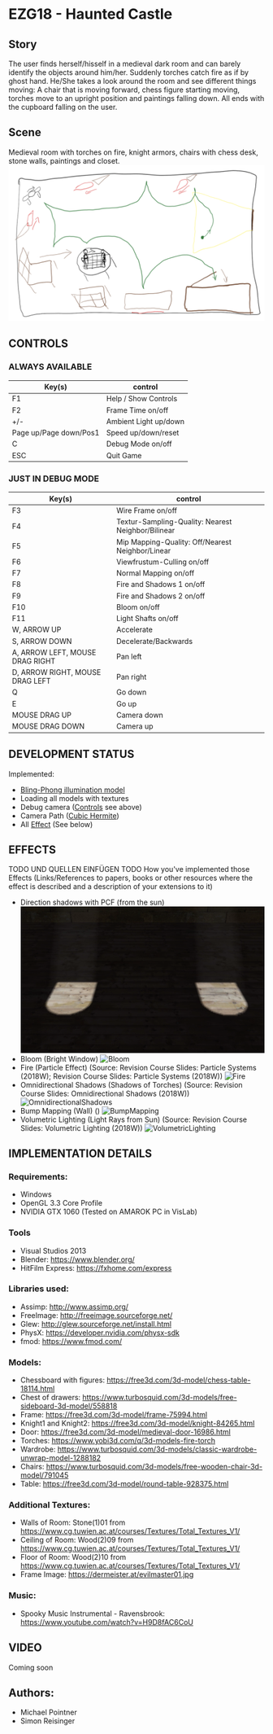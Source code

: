 # EZG18 - Haunted Castle
## Story
The user finds herself/hisself in a medieval dark room and can barely identify the objects around him/her. Suddenly torches catch fire as if by ghost hand. He/She takes a look around the room and see different things moving: A chair that is moving forward, chess figure starting moving, torches move to an upright position and paintings falling down. All ends with the cupboard falling on the user.

## Scene
Medieval room with torches on fire, knight armors, chairs with chess desk, stone walls, paintings and closet.
![overview](images/overview.png)

## CONTROLS

### ALWAYS AVAILABLE

Key(s) | control 
--- | --- 
F1 | Help / Show Controls
F2 | Frame Time on/off
+/- | Ambient Light up/down
Page up/Page down/Pos1 | Speed up/down/reset
C| Debug Mode on/off
ESC | Quit Game

### JUST IN DEBUG MODE

Key(s) | control 
--- | --- 
F3 | Wire Frame on/off
F4 | Textur-Sampling-Quality: Nearest Neighbor/Bilinear
F5 | Mip Mapping-Quality: Off/Nearest Neighbor/Linear
F6 | Viewfrustum-Culling on/off
F7 | Normal Mapping on/off
F8 | Fire and Shadows 1 on/off
F9 | Fire and Shadows 2 on/off
F10 | Bloom on/off
F11 | Light Shafts on/off
W, ARROW UP | Accelerate
S, ARROW DOWN | Decelerate/Backwards
A, ARROW LEFT, MOUSE DRAG RIGHT | Pan left
D, ARROW RIGHT, MOUSE DRAG LEFT | Pan right
Q | Go down
E | Go up
MOUSE DRAG UP | Camera down
MOUSE DRAG DOWN | Camera up

## DEVELOPMENT STATUS
Implemented:
- [Bling-Phong illumination model](https://en.wikipedia.org/wiki/Blinn%E2%80%93Phong_shading_model)
- Loading all models with textures
- Debug camera ([Controls](##CONTROLS) see above)
- Camera Path ([Cubic Hermite](https://en.wikipedia.org/wiki/Cubic_Hermite_spline))
- All [Effect](##EFFECTS) (See below)

## EFFECTS
TODO UND QUELLEN EINFÜGEN
TODO How you've implemented those Effects (Links/References to papers, books or other resources where the effect is described and a description of your extensions to it)
- Direction shadows with PCF (from the sun)
![DirectionShadows](images/DirectionShadows.png)
- Bloom (Bright Window)
![Bloom](images/Bloom.png)
- Fire (Particle Effect) (Source: Revision Course Slides: Particle Systems (2018W); Revision Course Slides: Particle Systems (2018W))
![Fire](images/Fire.png)
- Omnidirectional Shadows (Shadows of Torches) (Source: Revision Course Slides: Omnidirectional Shadows (2018W))
![OmnidirectionalShadows](images/OmnidirectionalShadows.png)
- Bump Mapping (Wall) ()
![BumpMapping](images/BumpMapping.png)
- Volumetric Lighting (Light Rays from Sun) (Source: Revision Course Slides: Volumetric Lighting (2018W))
![VolumetricLighting](images/VolumetricLighting.png)

## IMPLEMENTATION DETAILS
### Requirements:
- Windows
- OpenGL 3.3 Core Profile
- NVIDIA GTX 1060 (Tested on AMAROK PC in VisLab)

### Tools
- Visual Studios 2013
- Blender: https://www.blender.org/
- HitFilm Express: https://fxhome.com/express

### Libraries used:
- Assimp: http://www.assimp.org/
- FreeImage: http://freeimage.sourceforge.net/
- Glew: http://glew.sourceforge.net/install.html
- PhysX: https://developer.nvidia.com/physx-sdk
- fmod: https://www.fmod.com/

### Models:
- Chessboard with figures: https://free3d.com/3d-model/chess-table-18114.html
- Chest of drawers: https://www.turbosquid.com/3d-models/free-sideboard-3d-model/558818
- Frame: https://free3d.com/3d-model/frame-75994.html
- Knight1 and Knight2: https://free3d.com/3d-model/knight-84265.html
- Door: https://free3d.com/3d-model/medieval-door-16986.html
- Torches: https://www.yobi3d.com/q/3d-models-fire-torch
- Wardrobe: https://www.turbosquid.com/3d-models/classic-wardrobe-unwrap-model-1288182
- Chairs: https://www.turbosquid.com/3d-models/free-wooden-chair-3d-model/791045
- Table: https://free3d.com/3d-model/round-table-928375.html

### Additional Textures:
- Walls of Room: Stone(1)01 from https://www.cg.tuwien.ac.at/courses/Textures/Total_Textures_V1/
- Ceiling of Room: Wood(2)09 from https://www.cg.tuwien.ac.at/courses/Textures/Total_Textures_V1/
- Floor of Room: Wood(2)10 from https://www.cg.tuwien.ac.at/courses/Textures/Total_Textures_V1/
- Frame Image: https://dermeister.at/evilmaster01.jpg

### Music:
- Spooky Music Instrumental - Ravensbrook: https://www.youtube.com/watch?v=H9D8fAC6CoU

## VIDEO
Coming soon

## Authors:
* Michael Pointner
* Simon Reisinger
